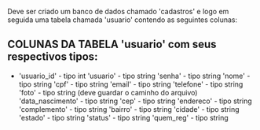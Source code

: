<p> Deve ser criado um banco de dados chamado 'cadastros' e logo em seguida uma tabela chamada 'usuario' contendo as seguintes colunas: </p>

## COLUNAS DA TABELA 'usuario' com seus respectivos tipos:
- 'usuario_id' - tipo int
  'usuario' - tipo string
  'senha' - tipo string
  'nome' - tipo string
  'cpf' - tipo string
  'email' - tipo string
  'telefone' - tipo string
  'foto' - tipo string (deve guardar o caminho do arquivo)
  'data_nascimento' - tipo string
  'cep' - tipo string
  'endereco' - tipo string
  'complemento' - tipo string
  'bairro' - tipo string
  'cidade' - tipo string
  'estado' - tipo string
  'status' - tipo string
  'quem_reg' - tipo string
